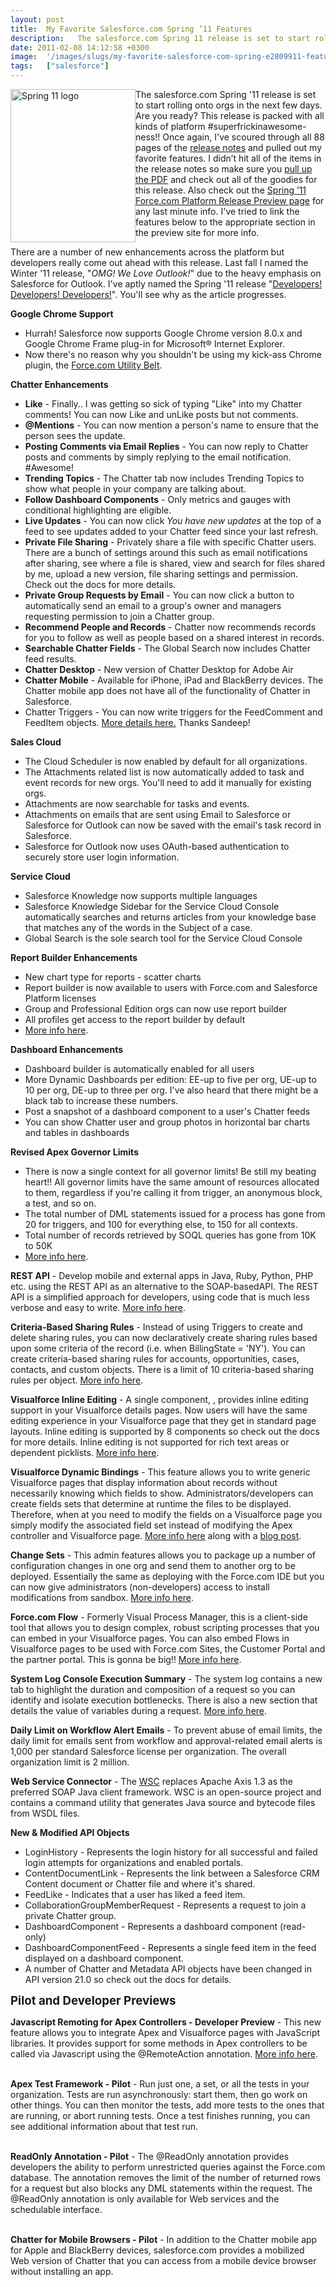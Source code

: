 ```yaml
---
layout: post
title:  My Favorite Salesforce.com Spring ’11 Features
description:   The salesforce.com Spring 11 release is set to start rolling onto orgs in the next few days. Are you ready? This release is packed with all kinds of platform #superfrickinawesome-ness!! Once again, Ive scoured through all 88 pages of the  release notes and pulled out my favorite features. I didn’t hit all of the items in the release notes so make sure you pull up the PDF and check out all of the goodies for this release. Also check out the Spring ’11 Force.com Platform Release Preview page  fo
date: 2011-02-08 14:12:58 +0300
image:  '/images/slugs/my-favorite-salesforce-com-spring-e2809911-features.jpg'
tags:   ["salesforce"]
---
```

<p><img style="float: left;" title="spring-11-logo.png" src="http://res.cloudinary.com/blog-jeffdouglas-com/image/upload/v1401027582/a2zzwwfh7byuxw1ia0rk.png" border="0" alt="Spring 11 logo" width="200" height="245" /></p>
<p>The salesforce.com Spring '11 release is set to start rolling onto orgs in the next few days. Are you ready? This release is packed with all kinds of platform #superfrickinawesome-ness!! Once again, I've scoured through all 88 pages of the <a href="https://na1.salesforce.com/help/doc/en/salesforce_spring11_release_notes.pdf" target="_blank">release notes</a> and pulled out my favorite features. I didn’t hit all of the items in the release notes so make sure you <a href="https://na1.salesforce.com/help/doc/en/salesforce_spring11_release_notes.pdf" target="_blank">pull up the PDF</a> and check out all of the goodies for this release. Also check out the <a href="http://developer.force.com/releases/release/Spring11" target="_blank">Spring ’11 Force.com Platform Release Preview page</a> for any last minute info. I've tried to link the features below to the appropriate section in the preview site for more info.</p>
<p>There are a number of new enhancements across the platform but developers really come out ahead with this release. Last fall I named the Winter '11 release, "<em>OMG! We Love Outlook!</em>" due to the heavy emphasis on Salesforce for Outlook. I've aptly named the Spring '11 release "<a href="http://www.youtube.com/watch?v=8To-6VIJZRE" target="_blank">Developers! Developers! Developers!</a>". You'll see why as the article progresses.</p>
<p><strong>Google Chrome Support</strong></p>
<ul>
<li>Hurrah! Salesforce now supports Google Chrome version 8.0.x and Google Chrome Frame plug-in for Microsoft® Internet Explorer.</li>
<li>Now there's no reason why you shouldn't be using my kick-ass Chrome plugin, the <a href="/force-com-utility-belt/" target="_blank">Force.com Utility Belt</a>. </li>
</ul>
<p><strong>Chatter Enhancements</strong></p>
<ul>
<li><strong>Like</strong> - Finally.. I was getting so sick of typing "Like" into my Chatter comments! You can now Like and unLike posts but not comments.</li>
<li><strong>@Mentions</strong> - You can now mention a person's name to ensure that the person sees the update.</li>
<li><strong>Posting Comments via Email Replies</strong> - You can now reply to Chatter posts and comments by simply replying to the email notification. #Awesome!</li>
<li><strong>Trending Topics</strong> - The Chatter tab now includes Trending Topics to show what people in your company are talking about.</li>
<li><strong>Follow Dashboard Components</strong> - Only metrics and gauges with conditional highlighting are eligible.</li>
<li><strong>Live Updates</strong> - You can now click <em>You have new updates</em> at the top of a feed to see updates added to your Chatter feed since your last refresh.</li>
<li><strong>Private File Sharing</strong> - Privately share a file with specific Chatter users. There are a bunch of settings around this such as email notifications after sharing, see where a file is shared, view and search for files shared by me, upload a new version, file sharing settings and permission. Check out the docs for more details.</li>
<li><strong>Private Group Requests by Email</strong> - You can now click a button to automatically send an email to a group's owner and managers requesting permission to join a Chatter group.</li>
<li><strong>Recommend People and Records</strong> - Chatter now recommends records for you to follow as well as people based on a shared interest in records.</li>
<li><strong>Searchable Chatter Fields</strong> - The Global Search now includes Chatter feed results.</li>
<li><strong>Chatter Desktop</strong> - New version of Chatter Desktop for Adobe Air</li>
<li><strong>Chatter Mobile</strong> - Available for iPhone, iPad and BlackBerry devices. The Chatter mobile app does not have all of the functionality of Chatter in Salesforce.</li>
<li>Chatter Triggers - You can now write triggers for the FeedComment and FeedItem objects. <a href="http://blog.sforce.com/sforce/2011/01/chatter-triggers-in-spring-11.html" target="_blank">More details here.</a> Thanks Sandeep!</li>
</ul>
<p><strong>Sales Cloud</strong></p>
<ul>
<li>The Cloud Scheduler is now enabled by default for all organizations.</li>
<li>The Attachments related list is now automatically added to task and event records for new orgs. You'll need to add it manually for existing orgs.</li>
<li>Attachments are now searchable for tasks and events.</li>
<li>Attachments on emails that are sent using Email to Salesforce or Salesforce for Outlook can now be saved with the email's task record in Salesforce.</li>
<li>Salesforce for Outlook now uses OAuth-based authentication to securely store user login information.</li>
</ul>
<p><strong>Service Cloud</strong></p>
<ul>
<li>Salesforce Knowledge now supports multiple languages</li>
<li>Salesforce Knowledge Sidebar for the Service Cloud Console automatically searches and returns articles from your knowledge base that matches any of the words in the Subject of a case.</li>
<li>Global Search is the sole search tool for the Service Cloud Console</li>
</ul>
<p><strong>Report Builder Enhancements </strong></p>
<ul>
<li>New chart type for reports - scatter charts</li>
<li>Report builder is now available to users with Force.com and Salesforce Platform licenses</li>
<li>Group and Professional Edition orgs can now use report builder</li>
<li>All profiles get access to the report builder by default</li>
<li><a href="http://developer.force.com/releases/release/Spring11/Real+Report+Builder" target="_blank">More info here</a>.</li>
</ul>
<p><strong>Dashboard Enhancements</strong></p>
<ul>
<li>Dashboard builder is automatically enabled for all users</li>
<li>More Dynamic Dashboards per edition: EE-up to five per org, UE-up to 10 per org, DE-up to three per org. I've also heard that there might be a black tab to increase these numbers.</li>
<li>Post a snapshot of a dashboard component to a user's Chatter feeds</li>
<li>You can show Chatter user and group photos in horizontal bar charts and tables in dashboards</li>
</ul>
<p><strong>Revised Apex Governor Limits</strong></p>
<ul>
<li>There is now a single context for all governor limits! Be still my beating heart!! All governor limits have the same amount of resources allocated to them, regardless if you're calling it from trigger, an anonymous block, a test, and so on.</li>
<li>The total number of DML statements issued for a process has gone from 20 for triggers, and 100 for everything else, to 150 for all contexts. </li>
<li>Total number of records retrieved by SOQL queries has gone from 10K to 50K</li>
<li><a href="http://developer.force.com/releases/release/Spring11/Revised+Apex+Governor+Limits" target="_blank">More info here</a>.</li>
</ul>
<p><strong>REST API</strong> - Develop mobile and external apps in Java, Ruby, Python, PHP etc. using the REST API as an alternative to the SOAP-basedAPI. The REST API is a simplified approach for developers, using code that is much less verbose and easy to write. <a href="http://developer.force.com/releases/release/Spring11/REST+API" target="_blank">More info here</a>.</p>
<p><strong>Criteria-Based Sharing Rules</strong> - Instead of using Triggers to create and delete sharing rules, you can now declaratively create sharing rules based upon some criteria of the record (i.e. when BillingState = 'NY'). You can create criteria-based sharing rules for accounts, opportunities, cases, contacts, and custom objects. There is a limit of 10 criteria-based sharing rules per object. <a href="http://developer.force.com/releases/release/Spring11/Criteria+Based+Sharing" target="_blank">More info here</a>.</p>
<p><strong>Visualforce Inline Editing</strong> - A single component, <apex:inlineEditingSupport>, provides inline editing support in your Visualforce details pages. Now users will have the same editing experience in your Visualforce page that they get in standard page layouts. Inline editing is supported by 8 components so check out the docs for more details. Inline editing is not supported for rich text areas or dependent picklists. <a href="http://developer.force.com/releases/release/Spring11/Visualforce+Inline+Editing" target="_blank">More info here</a>.</p>
<p><strong>Visualforce Dynamic Bindings</strong> - This feature allows you to write generic Visualforce pages that display information about records without necessarily knowing which fields to show. Administrators/developers can create fields sets that determine at runtime the files to be displayed. Therefore, when at you need to modify the fields on a Visualforce page you simply modify the associated field set instead of modifying the Apex controller and Visualforce page. <a href="http://developer.force.com/releases/release/Spring11/Visualforce+Dynamic+Binding" target="_blank">More info here</a> along with a <a href="http://blog.sforce.com/sforce/2011/02/using-field-sets-in-spring-11.html" target="_blank">blog post</a>.</p>
<p><strong>Change Sets</strong> - This admin features allows you to package up a number of configuration changes in one org and send them to another org to be deployed. Essentially the same as deploying with the Force.com IDE but you can now give administrators (non-developers) access to install modifications from sandbox. <a href="http://developer.force.com/releases/release/Spring11/Change+Sets" target="_blank">More info here</a>.</p>
<p><strong>Force.com Flow</strong> - Formerly Visual Process Manager, this is a client-side tool that allows you to design complex, robust scripting processes that you can embed in your Visualforce pages. You can also embed Flows in Visualforce pages to be used with Force.com Sites, the Customer Portal and the partner portal. This is gonna be big!! <a href="http://developer.force.com/releases/release/Spring11/Visual+Workflow" target="_blank">More info here</a>.</p>
<p><strong>System Log Console Execution Summary</strong> - The system log contains a new tab to highlight the duration and composition of a request so you can identify and isolate execution bottlenecks. There is also a new section that details the value of variables during a request. <a href="http://developer.force.com/releases/release/Spring11/System+Log+Console+Execution+Summary" target="_blank">More info here</a>.</p>
<p><strong>Daily Limit on Workflow Alert Emails</strong> - To prevent abuse of email limits, the daily limit for emails sent from workflow and approval-related email alerts is 1,000 per standard Salesforce license per organization. The overall organization limit is 2 million.</p>
<p><strong>Web Service Connector</strong> - The <a href="http://code.google.com/p/sfdc-wsc/" target="_blank">WSC</a> replaces Apache Axis 1.3 as the preferred SOAP Java client framework. WSC is an open-source project and contains a command utility that generates Java source and bytecode files from WSDL files.</p>
<p><strong>New & Modified API Objects</strong></p>
<ul>
<li>LoginHistory - Represents the login history for all successful and failed login attempts for organizations and enabled portals.</li>
<li>ContentDocumentLink - Represents the link between a Salesforce CRM Content document or Chatter file and where it's shared.</li>
<li>FeedLike - Indicates that a user has liked a feed item.</li>
<li>CollaborationGroupMemberRequest - Represents a request to join a private Chatter group.</li>
<li>DashboardComponent - Represents a dashboard component (read-only)</li>
<li>DashboardComponentFeed - Represents a single feed item in the feed displayed on a dashboard component.</li>
<li>A number of Chatter and Metadata API objects have been changed in API version 21.0 so check out the docs for details.</li>
</ul>
<p><strong style="font-size:14pt">Pilot and Developer Previews</strong></p>
<p><strong>Javascript Remoting for Apex Controllers - Developer Preview</strong> - This new feature allows you to integrate Apex and Visualforce pages with JavaScript libraries. It provides support for some methods in Apex controllers to be called via Javascript using the @RemoteAction annotation. <a href="http://developer.force.com/releases/release/Spring11/JavaScript+Remoting" target="_blank">More info here</a>.</p>
<p><br /><strong>Apex Test Framework - Pilot</strong> - Run just one, a set, or all the tests in your organization. Tests are run asynchronously: start them, then go work on other things. You can then monitor the tests, add more tests to the ones that are running, or abort running tests. Once a test finishes running, you can see additional information about that test run.</p>
<p><br /><strong>ReadOnly Annotation - Pilot</strong> - The @ReadOnly annotation provides developers the ability to perform unrestricted queries against the Force.com database. The annotation removes the limit of the number of returned rows for a request but also blocks any DML statements within the request. The @ReadOnly annotation is only available for Web services and the schedulable interface.</p>
<p><br /><strong>Chatter for Mobile Browsers - Pilot</strong> - In addition to the Chatter mobile app for Apple and BlackBerry devices, salesforce.com provides a mobilized Web version of Chatter that you can access from a mobile device browser without installing an app.</p>
